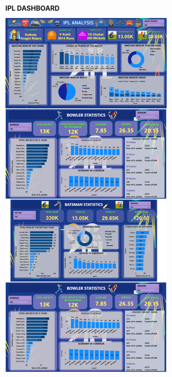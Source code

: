 ## IPL DASHBOARD
![My Image](Summary.png)
![My Image](Bowler-stats.png)
![My Image](Batsman-Stats.png)
![My Image](Bowler-Stats.png)
